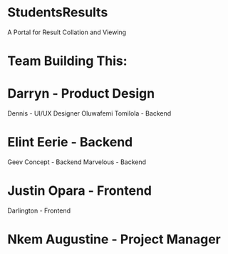 # StudentsResults
 A Portal for Result Collation and Viewing
 
 # Team Building This:
 # Darryn - Product Design 
 Dennis - UI/UX Designer
 Oluwafemi Tomilola - Backend
 # Elint Eerie - Backend
 Geev Concept - Backend
 Marvelous - Backend
 # Justin Opara - Frontend
 Darlington - Frontend
 # Nkem Augustine - Project Manager
